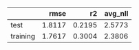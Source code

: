 |          |   rmse |     r2 |   avg_nll |
|:---------|-------:|-------:|----------:|
| test     | 1.8117 | 0.2195 |    2.5773 |
| training | 1.7617 | 0.3004 |    2.3806 |